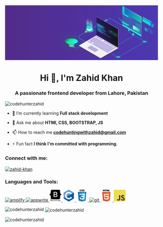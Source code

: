 ![logo](https://github.com/codehunterzahid/codehunterzahid/blob/main/banner.gif)
<h1 align="center">Hi 👋, I'm Zahid Khan</h1>
<h3 align="center">A passionate frontend developer from Lahore, Pakistan</h3>

<p align="left"> <img src="https://komarev.com/ghpvc/?username=codehunterzahid&label=Profile%20views&color=0e75b6&style=flat" alt="codehunterzahid" /> </p>

- 🌱 I’m currently learning **Full stack development**

- 💬 Ask me about **HTMl, CSS, BOOTSTRAP, JS**

- 📫 How to reach me **codehuntingwithzahid@gmail.com**

- ⚡ Fun fact **I think I'm committed with programming.**

<h3 align="left">Connect with me:</h3>
<p align="left">
<a href="https://linkedin.com/in/zahid-khan" target="blank"><img align="center" src="https://raw.githubusercontent.com/rahuldkjain/github-profile-readme-generator/master/src/images/icons/Social/linked-in-alt.svg" alt="zahid-khan" height="30" width="40" /></a>
</p>

<h3 align="left">Languages and Tools:</h3>
<p align="left"> <a href="https://aws.amazon.com/amplify/" target="_blank" rel="noreferrer"> <img src="https://docs.amplify.aws/assets/logo-dark.svg" alt="amplify" width="40" height="40"/> </a> <a href="https://appwrite.io" target="_blank" rel="noreferrer"> <img src="https://www.vectorlogo.zone/logos/appwriteio/appwriteio-icon.svg" alt="appwrite" width="40" height="40"/> </a> <a href="https://getbootstrap.com" target="_blank" rel="noreferrer"> <img src="https://raw.githubusercontent.com/devicons/devicon/master/icons/bootstrap/bootstrap-plain-wordmark.svg" alt="bootstrap" width="40" height="40"/> </a> <a href="https://www.cprogramming.com/" target="_blank" rel="noreferrer"> <img src="https://raw.githubusercontent.com/devicons/devicon/master/icons/c/c-original.svg" alt="c" width="40" height="40"/> </a> <a href="https://www.w3schools.com/css/" target="_blank" rel="noreferrer"> <img src="https://raw.githubusercontent.com/devicons/devicon/master/icons/css3/css3-original-wordmark.svg" alt="css3" width="40" height="40"/> </a> <a href="https://git-scm.com/" target="_blank" rel="noreferrer"> <img src="https://www.vectorlogo.zone/logos/git-scm/git-scm-icon.svg" alt="git" width="40" height="40"/> </a> <a href="https://www.w3.org/html/" target="_blank" rel="noreferrer"> <img src="https://raw.githubusercontent.com/devicons/devicon/master/icons/html5/html5-original-wordmark.svg" alt="html5" width="40" height="40"/> </a> <a href="https://developer.mozilla.org/en-US/docs/Web/JavaScript" target="_blank" rel="noreferrer"> <img src="https://raw.githubusercontent.com/devicons/devicon/master/icons/javascript/javascript-original.svg" alt="javascript" width="40" height="40"/> </a> </p>

<p><img align="left" src="https://github-readme-stats.vercel.app/api/top-langs?username=codehunterzahid&show_icons=true&locale=en&layout=compact" alt="codehunterzahid" /></p>

<p>&nbsp;<img align="center" src="https://github-readme-stats.vercel.app/api?username=codehunterzahid&show_icons=true&locale=en" alt="codehunterzahid" /></p>

<p><img align="center" src="https://github-readme-streak-stats.herokuapp.com/?user=codehunterzahid&" alt="codehunterzahid" /></p>
